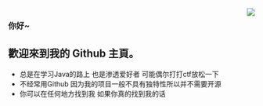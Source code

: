 <img align="right" src="https://github-readme-stats.vercel.app/api?username=imiko0u0&show_icons=true&icon_color=CE1D2D&text_color=718096&bg_color=ffffff&hide_title=true" />

### 你好~
## 歡迎來到我的 Github 主頁。

- 总是在学习Java的路上 也是渗透爱好者 可能偶尔打打ctf放松一下
- 不经常用Github 因为我的项目一般不具有独特性所以并不需要开源
- 你可以在任何地方找到我 如果你真的找到我的话
